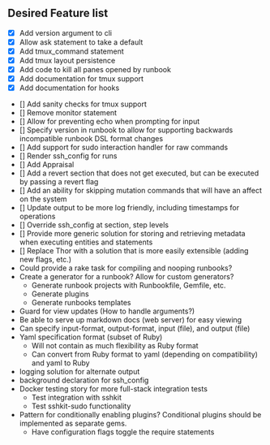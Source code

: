 ## Desired Feature list

* [X] Add version argument to cli
* [X] Allow ask statement to take a default
* [X] Add tmux_command statement
* [X] Add tmux layout persistence
* [X] Add code to kill all panes opened by runbook
* [X] Add documentation for tmux support
* [X] Add documentation for hooks
* [] Add sanity checks for tmux support
* [] Remove monitor statement
* [] Allow for preventing echo when prompting for input
* [] Specify version in runbook to allow for supporting backwards incompatible runbook DSL format changes
* [] Add support for sudo interaction handler for raw commands
* [] Render ssh_config for runs
* [] Add Appraisal
* [] Add a revert section that does not get executed, but can be executed by passing a revert flag
* [] Add an ability for skipping mutation commands that will have an affect on the system
* [] Update output to be more log friendly, including timestamps for operations
* [] Override ssh_config at section, step levels
* [] Provide more generic solution for storing and retrieving metadata when executing entities and statements
* [] Replace Thor with a solution that is more easily extensible (adding new flags, etc.)
* Could provide a rake task for compiling and nooping runbooks?
* Create a generator for a runbook? Allow for custom generators?
  * Generate runbook projects with Runbookfile, Gemfile, etc.
  * Generate plugins
  * Generate runbooks templates
* Guard for view updates (How to handle arguments?)
* Be able to serve up markdown docs (web server) for easy viewing
* Can specify input-format, output-format, input (file), and output (file)
* Yaml specification format (subset of Ruby)
  * Will not contain as much flexibility as Ruby format
  * Can convert from Ruby format to yaml (depending on compatibility) and yaml to Ruby
* logging solution for alternate output
* background declaration for ssh_config
* Docker testing story for more full-stack integration tests
  * Test integration with sshkit
  * Test sshkit-sudo functionality
* Pattern for conditionally enabling plugins? Conditional plugins should be implemented as separate gems.
  * Have configuration flags toggle the require statements
